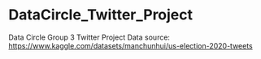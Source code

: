 # DataCircle_Twitter_Project
Data Circle Group 3 Twitter Project
Data source: https://www.kaggle.com/datasets/manchunhui/us-election-2020-tweets
